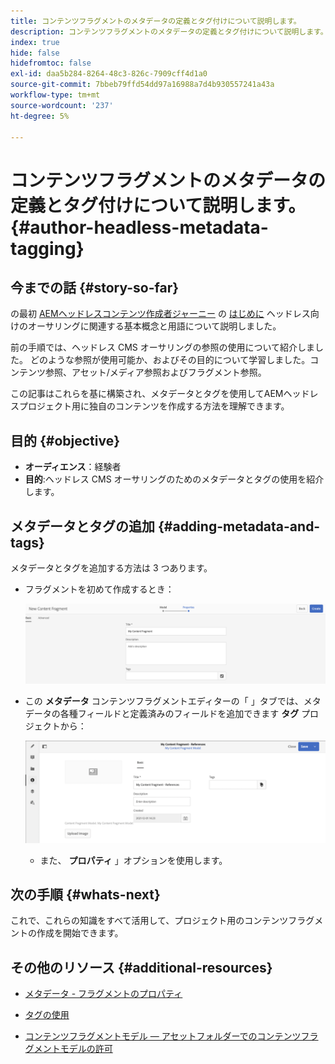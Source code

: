 ```yaml
---
title: コンテンツフラグメントのメタデータの定義とタグ付けについて説明します。
description: コンテンツフラグメントのメタデータの定義とタグ付けについて説明します。
index: true
hide: false
hidefromtoc: false
exl-id: daa5b284-8264-48c3-826c-7909cff4d1a0
source-git-commit: 7bbeb79ffd54dd97a16988a7d4b930557241a43a
workflow-type: tm+mt
source-wordcount: '237'
ht-degree: 5%

---
```


# コンテンツフラグメントのメタデータの定義とタグ付けについて説明します。 {#author-headless-metadata-tagging}

## 今までの話 {#story-so-far}

の最初 [AEMヘッドレスコンテンツ作成者ジャーニー](overview.md) の [はじめに](introduction.md) ヘッドレス向けのオーサリングに関連する基本概念と用語について説明しました。

前の手順では、ヘッドレス CMS オーサリングの参照の使用について紹介しました。 どのような参照が使用可能か、およびその目的について学習しました。コンテンツ参照、アセット/メディア参照およびフラグメント参照。

この記事はこれらを基に構築され、メタデータとタグを使用してAEMヘッドレスプロジェクト用に独自のコンテンツを作成する方法を理解できます。

## 目的 {#objective}

* **オーディエンス**：経験者
* **目的**:ヘッドレス CMS オーサリングのためのメタデータとタグの使用を紹介します。

## メタデータとタグの追加 {#adding-metadata-and-tags}

メタデータとタグを追加する方法は 3 つあります。

* フラグメントを初めて作成するとき：

   ![コンテンツフラグメントを作成 — 名前を指定](/help/journey-headless/author/assets/headless-journey-author-content-fragment-03.png)

* この **メタデータ** コンテンツフラグメントエディターの「 」タブでは、メタデータの各種フィールドと定義済みのフィールドを追加できます **タグ** プロジェクトから：

   ![コンテンツフラグメントエディター — メタデータ](/help/journey-headless/author/assets/headless-journey-author-metadata-01.png)

   * また、 **プロパティ** 」オプションを使用します。

## 次の手順 {#whats-next}

これで、これらの知識をすべて活用して、プロジェクト用のコンテンツフラグメントの作成を開始できます。

## その他のリソース {#additional-resources}

* [メタデータ - フラグメントのプロパティ](/help/assets/content-fragments/content-fragments-metadata.md)

* [タグの使用](/help/sites-authoring/tags.md)

* [コンテンツフラグメントモデル — アセットフォルダーでのコンテンツフラグメントモデルの許可](/help/assets/content-fragments/content-fragments-models.md#allowing-content-fragment-models-assets-folder)
